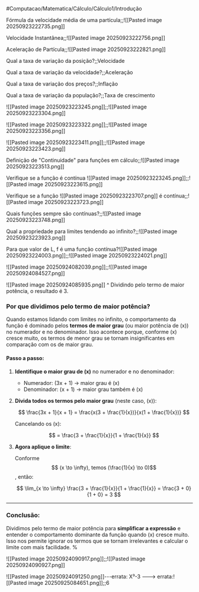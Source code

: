 #Computacao/Matematica/Cálculo/Cálculo1/Introdução

Fórmula da velocidade média de uma partícula;;![[Pasted image 20250923222735.png]]
<!--SR:!2025-09-26,1,211-->

Velocidade Instantânea;;![[Pasted image 20250923222756.png]]
<!--SR:!2025-09-26,1,190-->

Aceleração de Partícula;;![[Pasted image 20250923222821.png]]
<!--SR:!2025-09-26,1,190-->

Qual a taxa de variação da posição?;;Velocidade
<!--SR:!2025-09-27,4,270-->

Qual a taxa de variação da velocidade?;;Aceleração
<!--SR:!2025-09-27,4,270-->

Qual a taxa de variação dos preços?;;Inflação
<!--SR:!2025-09-27,4,270-->

Qual a taxa de variação da população?;;Taxa de crescimento
<!--SR:!2025-09-27,3,250-->

![[Pasted image 20250923223245.png]];;![[Pasted image 20250923223304.png]]
<!--SR:!2025-09-27,4,270-->

![[Pasted image 20250923223322.png]];;![[Pasted image 20250923223356.png]]
<!--SR:!2025-09-27,4,270-->

![[Pasted image 20250923223411.png]];;![[Pasted image 20250923223423.png]]
<!--SR:!2025-09-27,4,270-->

Definição de "Continuidade" para funções em cálculo;;![[Pasted image 20250923223513.png]]
<!--SR:!2025-09-27,4,270-->

Verifique se a função é contínua ![[Pasted image 20250923223245.png]];;![[Pasted image 20250923223615.png]]
<!--SR:!2025-09-27,4,270-->

Verifique se a função ![[Pasted image 20250923223707.png]] é contínua;;![[Pasted image 20250923223723.png]]
<!--SR:!2025-09-28,3,230-->

Quais funções sempre são contínuas?;;![[Pasted image 20250923223748.png]]
<!--SR:!2025-09-26,1,190-->

Qual a propriedade para limites tendendo ao infinito?;;![[Pasted image 20250923223923.png]]
<!--SR:!2025-09-28,3,230-->

Para que valor de L, f é uma função contínua?![[Pasted image 20250923224003.png]];;![[Pasted image 20250923224021.png]]
<!--SR:!2025-09-26,2,230-->

![[Pasted image 20250924082039.png]];;![[Pasted image 20250924084527.png]]

![[Pasted image 20250924085935.png]]
^
Dividindo pelo termo de maior potência, o resultado é 3.
### Por que dividimos pelo termo de maior potência?

Quando estamos lidando com limites no infinito, o comportamento da função é dominado pelos **termos de maior grau** (ou maior potência de (x)) no numerador e no denominador. Isso acontece porque, conforme (x) cresce muito, os termos de menor grau se tornam insignificantes em comparação com os de maior grau.

#### Passo a passo:

1. **Identifique o maior grau de (x)** no numerador e no denominador:
    
    - Numerador: (3x + 1) → maior grau é (x)
    - Denominador: (x + 1) → maior grau também é (x)
2. **Divida todos os termos pelo maior grau** (neste caso, (x)):
    
    $$ \frac{3x + 1}{x + 1} = \frac{x(3 + \frac{1}{x})}{x(1 + \frac{1}{x})} $$
    
    Cancelando os (x):
    
    $$ = \frac{3 + \frac{1}{x}}{1 + \frac{1}{x}} $$
    
3. **Agora aplique o limite**:
    
    Conforme $$ (x \to \infty), temos (\frac{1}{x} \to 0)$$, então:
    
    $$ \lim_{x \to \infty} \frac{3 + \frac{1}{x}}{1 + \frac{1}{x}} = \frac{3 + 0}{1 + 0} = 3 $$
    

---

### Conclusão:

Dividimos pelo termo de maior potência para **simplificar a expressão** e entender o comportamento dominante da função quando (x) cresce muito. Isso nos permite ignorar os termos que se tornam irrelevantes e calcular o limite com mais facilidade.
%

![[Pasted image 20250924090917.png]];;![[Pasted image 20250924090927.png]]

![[Pasted image 20250924091250.png]]---errata: X³-3 ---> errata:![[Pasted image 20250925084651.png]];;6